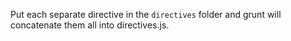 Put each separate directive in the `directives` folder and grunt will concatenate them all into directives.js.
